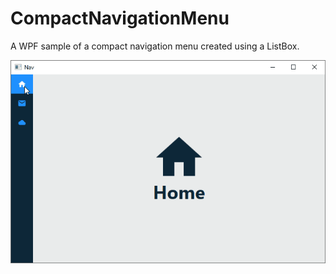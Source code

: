 # CompactNavigationMenu
 A WPF sample of a compact navigation menu created using a ListBox.

![Screengrab](Screengrab.gif)
